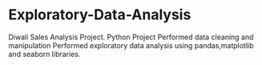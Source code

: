 # Exploratory-Data-Analysis
Diwali Sales Analysis Project.
Python Project
Performed data cleaning and manipulation
Performed exploratory data analysis using pandas,matplotlib and seaborn libraries.
